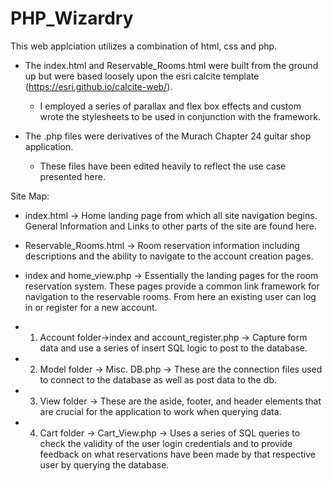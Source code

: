 # PHP_Wizardry

This web applciation utilizes a combination of html, css and php. 

- The index.html and Reservable_Rooms.html were built from the ground up but were based loosely upon the esri calcite template      
          (https://esri.github.io/calcite-web/).
    - I employed a series of parallax and flex box effects and custom wrote the stylesheets to be used in conjunction with 
          the framework.

- The .php files were derivatives of the Murach Chapter 24 guitar shop application.
    - These files have been edited heavily to reflect the use case presented here.
    
Site Map:

- index.html -> Home landing page from which all site navigation begins. General Information and Links to other parts of the site
    are found here.
- Reservable_Rooms.html -> Room reservation information including descriptions and the ability to navigate to the account
    creation pages.
    
    
- index and home_view.php -> Essentially the landing pages for the room reservation system. These pages provide a common link
    framework for navigation to the reservable rooms. From here an existing user can log in or register for a new account.
- 1. Account folder->index and account_register.php -> Capture form data and use a series of insert SQL logic to post to the 
    database. 
- 2. Model folder -> Misc. DB.php -> These are the connection files used to connect to the database as well as post data to the db.
- 3. View folder -> These are the aside, footer, and header elements that are crucial for the application to work when querying 
    data.
- 4. Cart folder -> Cart_View.php -> Uses a series of SQL queries to check the validity of the user login credentials and to 
    provide feedback on what reservations have been made by that respective user by querying the database.

